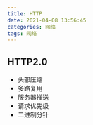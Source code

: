 ```yaml
---
title: HTTP
date: 2021-04-08 13:56:45
categories: 网络
tags: 网络
---
```


## HTTP2.0

- 头部压缩
- 多路复用
- 服务器推送
- 请求优先级
- 二进制分针

